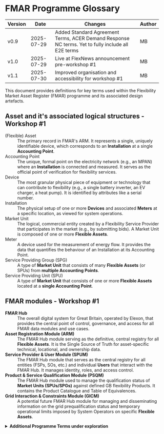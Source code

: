 # FMAR Programme Glossary

| Version | Date       | Changes                                                                 | Author |
|---------|------------|-------------------------------------------------------------------------|--------|
| v0.9    | 2025-07-29 | Added Standard Agreement Terms, ACER Demand Response NC terms. Yet to fully include all E2E terms | MB     |
| v1.0    | 2025-07-29 |Live at FlexNews announcement pre-workshop #1                                  | MB     |
| v1.1    | 2025-07-30 |Improved organisation and accessibility for workshop #1                                 | MB     |


This document provides definitions for key terms used within the Flexibility Market Asset Register (FMAR) programme and its associated design artefacts.

<strong>Asset and it's associated logical structures - Workshop #1 </strong>
---
<dl>
  <dt>(Flexible) Asset</dt>
  <dd>The primary record in FMAR's ARM. It represents a single, uniquely identifiable device, which corresponds to an <strong>Installation</strong> at a single <strong>Accounting Point</strong>.</dd>

  <dt>Accounting Point</dt>
  <dd>The unique, formal point on the electricity network (e.g., an MPAN) where an <strong>Installation</strong> is connected and measured. It serves as the official point of verification for flexibility services.</dd>

  <dt>Device</dt>
  <dd>The most granular physical piece of equipment or technology that can contribute to flexibility (e.g., a single battery inverter, an EV charger, a heat pump). It is identified by attributes like a serial number.</dd>

  <dt>Installation</dt>
  <dd>The physical setup of one or more <strong>Devices</strong> and associated <strong>Meters</strong> at a specific location, as viewed for system operations.</dd>

  <dt>Market Unit</dt>
  <dd>The logical, commercial entity created by a Flexibility Service Provider that participates in the market (e.g., by submitting bids). A Market Unit is composed of one or more <strong>Flexible Assets</strong>.</dd>

  <dt>Meter</dt>
  <dd>A device used for the measurement of energy flow. It provides the data that quantifies the behaviour of an Installation at its Accounting Point.</dd>

  <dt>Service Providing Group (SPG)</dt>
  <dd>A type of <strong>Market Unit</strong> that consists of many <strong>Flexible Assets</strong> (or SPUs) from <strong>multiple Accounting Points</strong>.</dd>

  <dt>Service Providing Unit (SPU)</dt>
  <dd>A type of <strong>Market Unit</strong> that consists of one or more <strong>Flexible Assets</strong> located at a <strong>single Accounting Point</strong>.</dd>
</dl>




<strong>FMAR modules - Workshop #1 </strong>
---
<dl>
  <dt><strong>FMAR Hub</strong></dt>
  <dd>The overall digital system for Great Britain, operated by Elexon, that provides the central point of control, governance, and access for all FMAR data modules and use cases.</dd>

  <dt><strong>Asset Registration Module (ARM)</strong></dt>
  <dd>The FMAR Hub module serving as the definitive, central registry for all <strong>Flexible Assets</strong>. It is the Single Source of Truth for asset-specific technical, locational, and ownership data.</dd>

  <dt><strong>Service Provider & User Module (SPUM)</strong></dt>
  <dd>The FMAR Hub module that serves as the central registry for all entities (FSPs, SOs, etc.) and individual <strong>Users</strong> that interact with the FMAR Hub. It manages identity, roles, and access control.</dd>

  <dt><strong>Product & Service Qualification Module (PSQM)</strong></dt>
  <dd>The FMAR Hub module used to manage the qualification status of <strong>Market Units (SPUs/SPGs)</strong> against defined GB flexibility Products. It contains the Product Catalogue and Table of Equivalences.</dd>

  <dt><strong>Grid Interaction & Constraints Module (GICM)</strong></dt>
  <dd>A potential future FMAR Hub module for managing and disseminating information on the grid prequalification status and temporary operational limits imposed by System Operators on specific <strong>Flexible Assets</strong>.</dd>
</dl>


<details>
<summary><strong>Additional Programme Terms under exploration</strong></summary>
<dl>
  <dt>Accounting Point</dt>
  <dd>A unique reference for a point on the electricity network, such as a Meter Point Administration Number (MPAN), where energy flow is measured for market purposes.</dd>

  <dt>(Flexible) Asset</dt>
  <dd>The unique physical device at a specific Accounting Point (like an MPAN) that can provide flexibility. In FMAR, an Asset is a core record in the Asset Registration Module (ARM) and has an Accounting Point as one of its key attributes.</dd>

  <dt>Asset Registration Module (ARM)</dt>
  <dd>The FMAR Hub module that serves as the definitive, central registry for all flexible assets participating in GB flexibility markets. It is the Single Source of Truth for asset-specific technical and locational data.</dd>
  
  <dt>Counterparty</dt>
  <dd>A legal entity that enters into a commercial agreement to either buy or sell a Flexibility Service. In the FMAR context, this typically refers to the Flexibility Service Provider (as the seller) and the System Operator (as the buyer).</dd>

  <dt>FMAR Hub </dt>
  <dd>The overall digital system, operated by Elexon, that provides the central point of control, governance, and access for all FMAR data modules and use cases.</dd>

  <dt>Flexibility Service Provider (FSP)</dt>
  <dd>A specialist entity that manages one or more Market Units, aggregates multiple assets, and offers their combined flexibility to the market. FSP entities are registered and managed in the SPUM.</dd>

  <dt>Flexibility</dt>
  <dd><em>No definition provided.</em></dd>

  <dt>Grid Interaction & Constraints Module (GICM)</dt>
  <dd>A future FMAR Hub module for managing and disseminating information on grid prequalification status and any temporary operational limits imposed by System Operators on specific Market Units (SPUs/SPGs).</dd>
  
  <dt>(Market) Unit</dt>
  <dd>The logical entity controlled by an FSP that provides flexibility and participates in markets. In FMAR, a Market Unit is defined in the PSQM as either a Service Providing Unit (SPU) or a Service Providing Group (SPG).</dd>

  <dt>Product</dt>
  <dd>A specific, defined type of flexibility service (e.g., Dynamic Containment, Peak Reduction) with standard technical and commercial requirements that can be procured by a System Operator. Products are defined in the FMAR Product Catalogue within the PSQM.</dd>

  <dt>Product & Service Qualification Module (PSQM)</dt>
  <dd>The FMAR Hub module used to manage the qualification and verification status of Market Units (SPUs/SPGs) against defined GB flexibility Products. It contains the Product Catalogue and Table of Equivalences.</dd>

  <dt>Qualification</dt>
  <dd>The end-to-end process of ensuring a counterparty is ready to provide a specific flexibility service. It has three key aspects:<br>
    a) Entity Qualification (SPUM): Is the FSP a valid commercial entity(Counterparty) who can be trusted to input correct data about the Assets and Units?<br>
    b) Grid Prequalification (GICM): Is the Market Unit's operation safe for the grid at its location? Are the Asset(s) connected to the grid at an appropriate point location such that Service Delivery can be technically supported by the connecting grid and any intermediate grid?<br>
    c) Product Qualification (PSQM): Is the Market Unit technically capable of delivering within the requirements of the specific Product?</dd>

  <dt>Service Provider & User Module (SPUM)</dt>
  <dd>The FMAR Hub module that serves as the central registry for all entities (FSPs, SOs, etc.) that interact with the FMAR Hub. It manages their identity, roles, and user accounts.</dd>

  <dt>Service Providing Group (SPG)</dt>
  <dd>A type of Market Unit defined in PSQM as an aggregation of flexible assets or SPUs located at **more than one** Accounting Point, controlled by a single FSP.</dd>

  <dt>Service Providing Unit (SPU)</dt>
  <dd>A type of Market Unit defined in PSQM as a single flexible asset or an ensemble of flexible assets located at a **single** Accounting Point, controlled by a single FSP.</dd>
  
  <dt>Sub-market</dt>
  <dd>A specific segment of the overall flexibility market, often distinguished by the procuring System Operator (e.g., DSO Local Constraint Market, NESO Ancillary Service Market) or by geography.</dd>

  <dt>System Operator (SO)</dt>
  <dd>An entity responsible for operating and maintaining a part of the electricity network. In the GB context, this includes Distribution System Operators (DSOs) and the National Energy System Operator (NESO).</dd>

  <dt>User</dt>
  <dd>An individual person with credentials to access the FMAR Hub, who acts on behalf of a registered entity (such as an FSP or SO). User accounts are managed within the SPUM.</dd>
</dl>

---

<details>
<summary><strong>Standard Agreement Glossary - for reference</strong></summary>

<dl>
  <dt>Accepted [MW/MVAR]</dt>
  <dd>The [MW/MVAR] accepted in accordance with [this Annex];</dd>

  <dt>Accepted Availability Window</dt>
  <dd>Where services have been contracted to include variable availability, the accepted availability window is the period required for service provision to be made available following the agreement between the Company and Provider during the Availability Refinement Period. If a service does not have an Availability Refinement Period, then this Accepted Availability Window is defined within the Contract Award;</dd>

  <dt>Accepted End Time</dt>
  <dd>The date and time (to the nearest minute) as notified in accordance with the Service Terms at which the Accepted [MW/MVAR] is no longer required to be delivered;</dd>

  <dt>Accepted Start Time</dt>
  <dd>The date and time (to the nearest minute) as notified in accordance with the Service Terms at which the Accepted [MW/MVAR] shall be delivered;</dd>

  <dt>Active Power</dt>
  <dd>The product of voltage and the in-phase component of alternating current measured in units of Watts and standard multiples thereof i.e. 1000 Watts = 1kW, 1000 kW = 1MW, 1000 MW = 1GW, 1000 GW = 1TW;</dd>
  
  <dt>Asset Point Metering</dt>
  <dd>The metering measured directly from the DER and is downstream of the Boundary Point Metering;</dd>

  <dt>Boundary Metering Point</dt>
  <dd>The metering measured at the point of supply from the Company network;</dd>
  
  <dt>Distributed Energy Resources (DER)</dt>
  <dd>The electricity generators, electricity storage or electrical loads (both in respect of domestic and non-domestic assets and including, but not limited to, electric vehicle charge points), and other Site equipment, machinery, Apparatus, materials and other items used for the provision of the Flexibility Services as described in the Service Terms;</dd>

  <dt>Flexibility Market Catalogue</dt>
  <dd>The catalogue of all flexibility market parameters, owned by the Market Facilitator.</dd>
  
  <dt>Flexibility Market Rule</dt>
  <dd>The document of that name (inclusive of rules in respect of Flexibility Market Asset Registration) owned and amended by the Market Facilitator from time to time and developed in collaboration with other licensees, the ISOP and other interested stakeholders, through working groups and consultation.</dd>
  
  <dt>Flexibility Services</dt>
  <dd>The services to be provided by the Provider to the Company under and in accordance with this Agreement which give the Company the ability to manage the load at a specific point of the Network at certain points in time;</dd>

  <dt>Market Facilitator</dt>
  <dd>The role created by the Authority with a mandate to standardise local flexibility markets and align with national flexibility markets.</dd>

  <dt>MPAN</dt>
  <dd>Meter point administration number;</dd>
  
  <dt>NESO</dt>
  <dd>National Energy System Operator Limited (company number: 11014226) (and any successor to its role);</dd>
  
  <dt>Primacy Rules</dt>
  <dd>The primacy rules defined by the Market Facilitator (as applicable at the time off the relevant Service Window);</dd>
  
  <dt>Utilisation Instruction</dt>
  <dd>An instruction by the Company to the Provider to deliver Flexibility Services;</dd>

etc.
  
</dl>
</details>



---

<details>
<summary><strong>ACER Demand Response Network Code terms - for reference</strong></summary>

<dl>
  <dt>Activation</dt>
  <dd>The process that triggers the delivery of a contracted Flexibility Service.</dd>

  <dt>Baseline</dt>
  <dd>A counterfactual reference of what the electrical quantities at an Accounting Point would have been in the absence of an Activation for a Flexibility Service.</dd>

  <dt>Baselining</dt>
  <dd>The set of procedures and methodologies used to calculate a Baseline for a Market Unit's expected behaviour prior to service delivery.</dd>
  
  <dt>Measurement</dt>
  <dd>The process of observing and recording the behaviour of a Market Unit and/or the grid during service provision to collect data that legally attests to the Flexibility Service provided.</dd>
  
  <dt>Procurement</dt>
  <dd>The phase containing all procedures (such as bid collection and market clearing) where the buyer (e.g., System Operator) and seller (e.g., FSP) establish a binding agreement for the exchange of a Product.</dd>

  <dt>Settlement</dt>
  <dd>The process that defines and executes the monetary exchange between the buyer (SO) and seller (FSP) based on the Measurement of the Flexibility Service provided, as per the terms of the procured Product.</dd>

</dl>

<img width="491" height="297" alt="image" src="https://github.com/user-attachments/assets/6057280d-80d3-41c2-bb52-5dfece926ef4" />

A useful diagram from ebIX. Image source: https://mwgstorage1.blob.core.windows.net/public/Ebix/ebIX%20BRS%20for%20Flexibility%20register%20administration%20-%20Draft%20for%20v1r0B%2020220614.pdf


<img width="969" height="440" alt="image" src="https://github.com/user-attachments/assets/b858a238-da34-4b64-95e5-b3890c1714ed" />

A useful diagram from Magnus Energy. Image source: https://magnusenergy.com/wp-content/uploads/2025/06/NC-DR-Brief-FINAL.pdf
</details>
---
